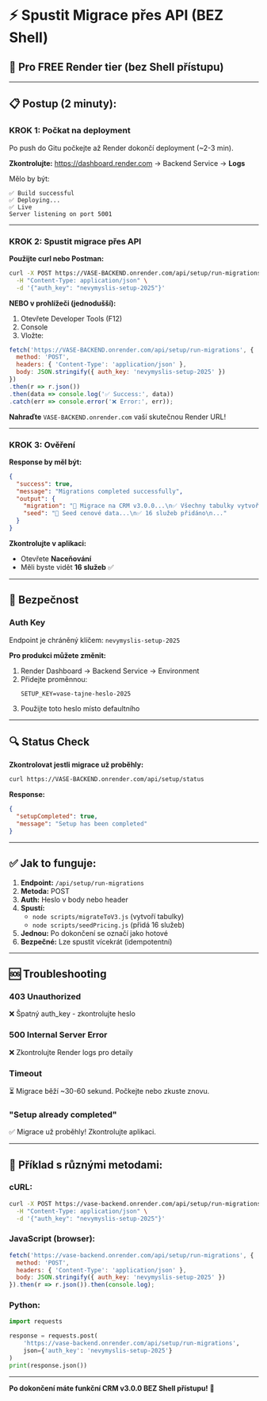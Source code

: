 # ⚡ Spustit Migrace přes API (BEZ Shell)

## 🎯 Pro FREE Render tier (bez Shell přístupu)

---

## 📋 Postup (2 minuty):

### KROK 1: Počkat na deployment

Po push do Gitu počkejte až Render dokončí deployment (~2-3 min).

**Zkontrolujte:** https://dashboard.render.com → Backend Service → **Logs**

Mělo by být:
```
✅ Build successful
✅ Deploying...
✅ Live
Server listening on port 5001
```

---

### KROK 2: Spustit migrace přes API

**Použijte curl nebo Postman:**

```bash
curl -X POST https://VASE-BACKEND.onrender.com/api/setup/run-migrations \
  -H "Content-Type: application/json" \
  -d '{"auth_key": "nevymyslis-setup-2025"}'
```

**NEBO v prohlížeči (jednodušší):**

1. Otevřete Developer Tools (F12)
2. Console
3. Vložte:

```javascript
fetch('https://VASE-BACKEND.onrender.com/api/setup/run-migrations', {
  method: 'POST',
  headers: { 'Content-Type': 'application/json' },
  body: JSON.stringify({ auth_key: 'nevymyslis-setup-2025' })
})
.then(r => r.json())
.then(data => console.log('✅ Success:', data))
.catch(err => console.error('❌ Error:', err));
```

**Nahraďte** `VASE-BACKEND.onrender.com` vaší skutečnou Render URL!

---

### KROK 3: Ověření

**Response by měl být:**

```json
{
  "success": true,
  "message": "Migrations completed successfully",
  "output": {
    "migration": "🚀 Migrace na CRM v3.0.0...\n✅ Všechny tabulky vytvořeny\n...",
    "seed": "🌱 Seed cenové data...\n✅ 16 služeb přidáno\n..."
  }
}
```

**Zkontrolujte v aplikaci:**
- Otevřete **Naceňování**
- Měli byste vidět **16 služeb** ✅

---

## 🔐 Bezpečnost

### Auth Key

Endpoint je chráněný klíčem: `nevymyslis-setup-2025`

**Pro produkci můžete změnit:**

1. Render Dashboard → Backend Service → Environment
2. Přidejte proměnnou:
   ```
   SETUP_KEY=vase-tajne-heslo-2025
   ```
3. Použijte toto heslo místo defaultního

---

## 🔍 Status Check

**Zkontrolovat jestli migrace už proběhly:**

```bash
curl https://VASE-BACKEND.onrender.com/api/setup/status
```

**Response:**
```json
{
  "setupCompleted": true,
  "message": "Setup has been completed"
}
```

---

## ✅ Jak to funguje:

1. **Endpoint:** `/api/setup/run-migrations`
2. **Metoda:** POST
3. **Auth:** Heslo v body nebo header
4. **Spustí:**
   - `node scripts/migrateToV3.js` (vytvoří tabulky)
   - `node scripts/seedPricing.js` (přidá 16 služeb)
5. **Jednou:** Po dokončení se označí jako hotové
6. **Bezpečné:** Lze spustit vícekrát (idempotentní)

---

## 🆘 Troubleshooting

### 403 Unauthorized
❌ Špatný auth_key - zkontrolujte heslo

### 500 Internal Server Error
❌ Zkontrolujte Render logs pro detaily

### Timeout
⏳ Migrace běží ~30-60 sekund. Počkejte nebo zkuste znovu.

### "Setup already completed"
✅ Migrace už proběhly! Zkontrolujte aplikaci.

---

## 📝 Příklad s různými metodami:

### cURL:
```bash
curl -X POST https://vase-backend.onrender.com/api/setup/run-migrations \
  -H "Content-Type: application/json" \
  -d '{"auth_key": "nevymyslis-setup-2025"}'
```

### JavaScript (browser):
```javascript
fetch('https://vase-backend.onrender.com/api/setup/run-migrations', {
  method: 'POST',
  headers: { 'Content-Type': 'application/json' },
  body: JSON.stringify({ auth_key: 'nevymyslis-setup-2025' })
}).then(r => r.json()).then(console.log);
```

### Python:
```python
import requests

response = requests.post(
    'https://vase-backend.onrender.com/api/setup/run-migrations',
    json={'auth_key': 'nevymyslis-setup-2025'}
)
print(response.json())
```

---

**Po dokončení máte funkční CRM v3.0.0 BEZ Shell přístupu!** 🎉
